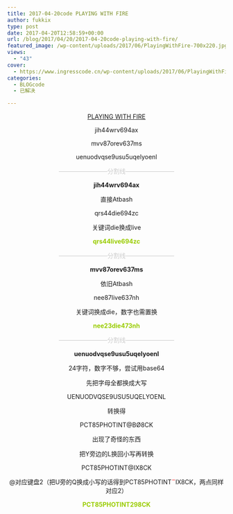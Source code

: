 ```yaml
---
title: 2017-04-20code PLAYING WITH FIRE
author: fukkix
type: post
date: 2017-04-20T12:58:59+00:00
url: /blog/2017/04/20/2017-04-20code-playing-with-fire/
featured_image: /wp-content/uploads/2017/06/PlayingWithFire-700x220.jpg
views:
  - "43"
cover:
  - https://www.ingresscode.cn/wp-content/uploads/2017/06/PlayingWithFire.jpg
categories:
  - BLOGcode
  - 已解决

---
```

<p style="text-align: center;">
  <a href="http://investigate.ingress.com/2017/04/20/playing-with-fire/" target="_blank" rel="noopener">PLAYING WITH FIRE</a>
</p>

<p style="text-align: center;">
  jih44wrv694ax
</p>

<p style="text-align: center;">
  mvv87orev637ms
</p>

<p style="text-align: center;">
  uenuodvqse9usu5uqelyoenl
</p>

<!--more-->

<p style="text-align: center;">
  <span style="color: #cccccc;">————————分割线————————</span>
</p>

<p style="text-align: center;">
  <strong>jih44wrv694ax</strong>
</p>

<p style="text-align: center;">
  直接Atbash
</p>

<p style="text-align: center;">
  qrs44die694zc
</p>

<p style="text-align: center;">
  关键词die换成live
</p>

<p style="text-align: center;">
  <span style="color: #99cc00;"><strong>qrs44live694zc</strong></span>
</p>

<p style="text-align: center;">
  <span style="color: #cccccc;">————————分割线————————</span>
</p>

<p style="text-align: center;">
  <strong>mvv87orev637ms</strong>
</p>

<p style="text-align: center;">
  依旧Atbash
</p>

<p style="text-align: center;">
  nee87live637nh
</p>

<p style="text-align: center;">
  关键词换成die，数字也需置换
</p>

<p style="text-align: center;">
  <span style="color: #99cc00;"><strong>nee23die473nh</strong></span>
</p>

<p style="text-align: center;">
  <span style="color: #cccccc;">————————分割线————————</span>
</p>

<p style="text-align: center;">
  <strong>uenuodvqse9usu5uqelyoenl</strong>
</p>

<p style="text-align: center;">
  24字符，数字不够，尝试用base64
</p>

<p style="text-align: center;">
  先把字母全都换成大写
</p>

<p style="text-align: center;">
  UENUODVQSE9USU5UQELYOENL
</p>

<p style="text-align: center;">
  转换得
</p>

<p style="text-align: center;">
  PCT85PHOTINT@BØ8CK
</p>

<p style="text-align: center;">
  出现了奇怪的东西
</p>

<p style="text-align: center;">
  把Y旁边的L换回小写再转换
</p>

<p style="text-align: center;">
  PCT85PHOTINT@IX8CK
</p>

<p style="text-align: center;">
  @对应键盘2（把U旁的Q换成小写的话得到PCT85PHOTINT<strong><span style="color: #ff0000;">¨</span></strong>IX8CK，两点同样对应2）
</p>

<p style="text-align: center;">
  <span style="color: #99cc00;"><strong>PCT85PHOTINT298CK</strong></span>
</p>

&nbsp;

&nbsp;

&nbsp;

&nbsp;